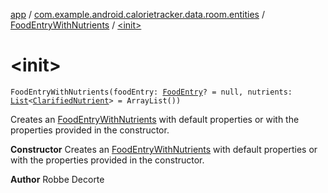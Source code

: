 [app](../../index.md) / [com.example.android.calorietracker.data.room.entities](../index.md) / [FoodEntryWithNutrients](index.md) / [&lt;init&gt;](./-init-.md)

# &lt;init&gt;

`FoodEntryWithNutrients(foodEntry: `[`FoodEntry`](../-food-entry/index.md)`? = null, nutrients: `[`List`](https://kotlinlang.org/api/latest/jvm/stdlib/kotlin.collections/-list/index.html)`<`[`ClarifiedNutrient`](../-clarified-nutrient/index.md)`> = ArrayList())`

Creates an [FoodEntryWithNutrients](index.md) with default properties or with the properties provided in the constructor.

**Constructor**
Creates an [FoodEntryWithNutrients](index.md) with default properties or with the properties provided in the constructor.

**Author**
Robbe Decorte

